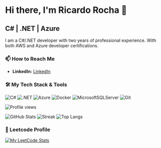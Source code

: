 # Hi there, I'm Ricardo Rocha 👋

## C# | .NET | Azure

I am a C#/.NET developer with two years of professional experience. With both AWS and Azure developer certifications.

### 📫 How to Reach Me

*   **LinkedIn:** [LinkedIn](https://www.linkedin.com/in/ricardo-rocha-43bb952b9/)

### 🛠️ My Tech Stack & Tools

![C#](https://img.shields.io/badge/c%23-%23239120.svg?style=for-the-badge&logo=c-sharp&logoColor=white)
![.NET](https://img.shields.io/badge/.NET-5C2D91?style=for-the-badge&logo=dotnet&logoColor=white)
![Azure](https://img.shields.io/badge/Azure-0078D4?style=for-the-badge&logo=microsoft-azure&logoColor=white)
![Docker](https://img.shields.io/badge/docker-%230db7ed.svg?style=for-the-badge&logo=docker&logoColor=white)
![MicrosoftSQLServer](https://img.shields.io/badge/Microsoft%20SQL%20Server-CC2927?style=for-the-badge&logo=microsoft%20sql%20server&logoColor=white)
![Git](https://img.shields.io/badge/git-%23F05033.svg?style=for-the-badge&logo=git&logoColor=white)


![Profile views](https://komarev.com/ghpvc/?username=Roshaa&label=Profile%20views&color=0e75b6&style=flat)

![GitHub Stats](https://github-readme-stats.vercel.app/api?username=Roshaa&show_icons=true&theme=transparent)
![Streak](https://streak-stats.demolab.com?user=Roshaa&theme=transparent)
![Top Langs](https://github-readme-stats.vercel.app/api/top-langs/?username=Roshaa&layout=compact&theme=transparent)


### 🧠 Leetcode Profile

[![My LeetCode Stats](https://leetcard.jacoblin.cool/Roshaa?theme=dark&font=Syne%20Mono)](https://leetcode.com/u/Roshaa/)
